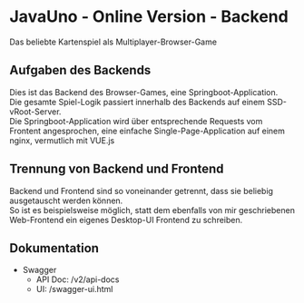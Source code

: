 # JavaUno - Online Version - Backend

Das beliebte Kartenspiel als Multiplayer-Browser-Game

## Aufgaben des Backends
Dies ist das Backend des Browser-Games, eine Springboot-Application.\
Die gesamte Spiel-Logik passiert innerhalb des Backends auf einem SSD-vRoot-Server.\
Die Springboot-Application wird über entsprechende Requests vom Frontent angesprochen,
eine einfache Single-Page-Application auf einem nginx, vermutlich mit VUE.js

## Trennung von Backend und Frontend
Backend und Frontend sind so voneinander getrennt, dass sie beliebig ausgetauscht werden können.\
So ist es beispielsweise möglich, statt dem ebenfalls von mir geschriebenen Web-Frontend
ein eigenes Desktop-UI Frontend zu schreiben.

## Dokumentation
* Swagger
    * API Doc: /v2/api-docs
    * UI: /swagger-ui.html